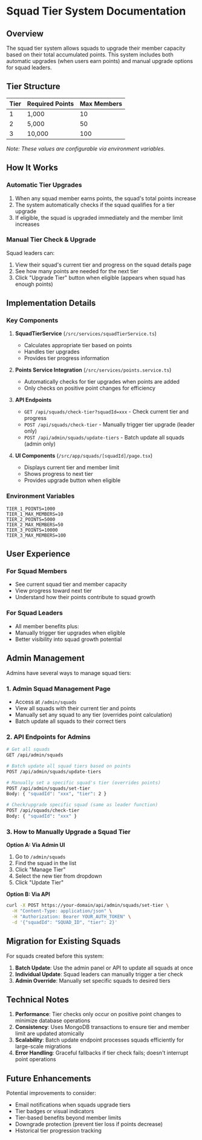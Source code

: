 # Squad Tier System Documentation

## Overview

The squad tier system allows squads to upgrade their member capacity based on their total accumulated points. This system includes both automatic upgrades (when users earn points) and manual upgrade options for squad leaders.

## Tier Structure

| Tier | Required Points | Max Members |
|------|----------------|-------------|
| 1    | 1,000          | 10          |
| 2    | 5,000          | 50          |
| 3    | 10,000         | 100         |

*Note: These values are configurable via environment variables.*

## How It Works

### Automatic Tier Upgrades
1. When any squad member earns points, the squad's total points increase
2. The system automatically checks if the squad qualifies for a tier upgrade
3. If eligible, the squad is upgraded immediately and the member limit increases

### Manual Tier Check & Upgrade
Squad leaders can:
1. View their squad's current tier and progress on the squad details page
2. See how many points are needed for the next tier
3. Click "Upgrade Tier" button when eligible (appears when squad has enough points)

## Implementation Details

### Key Components

1. **SquadTierService** (`/src/services/squadTierService.ts`)
   - Calculates appropriate tier based on points
   - Handles tier upgrades
   - Provides tier progress information

2. **Points Service Integration** (`/src/services/points.service.ts`)
   - Automatically checks for tier upgrades when points are added
   - Only checks on positive point changes for efficiency

3. **API Endpoints**
   - `GET /api/squads/check-tier?squadId=xxx` - Check current tier and progress
   - `POST /api/squads/check-tier` - Manually trigger tier upgrade (leader only)
   - `POST /api/admin/squads/update-tiers` - Batch update all squads (admin only)

4. **UI Components** (`/src/app/squads/[squadId]/page.tsx`)
   - Displays current tier and member limit
   - Shows progress to next tier
   - Provides upgrade button when eligible

### Environment Variables

```env
TIER_1_POINTS=1000
TIER_1_MAX_MEMBERS=10
TIER_2_POINTS=5000
TIER_2_MAX_MEMBERS=50
TIER_3_POINTS=10000
TIER_3_MAX_MEMBERS=100
```

## User Experience

### For Squad Members
- See current squad tier and member capacity
- View progress toward next tier
- Understand how their points contribute to squad growth

### For Squad Leaders
- All member benefits plus:
- Manually trigger tier upgrades when eligible
- Better visibility into squad growth potential

## Admin Management

Admins have several ways to manage squad tiers:

### 1. **Admin Squad Management Page** 
- Access at `/admin/squads`
- View all squads with their current tier and points
- Manually set any squad to any tier (overrides point calculation)
- Batch update all squads to their correct tiers

### 2. **API Endpoints for Admins**
```bash
# Get all squads
GET /api/admin/squads

# Batch update all squad tiers based on points
POST /api/admin/squads/update-tiers

# Manually set a specific squad's tier (overrides points)
POST /api/admin/squads/set-tier
Body: { "squadId": "xxx", "tier": 2 }

# Check/upgrade specific squad (same as leader function)
POST /api/squads/check-tier  
Body: { "squadId": "xxx" }
```

### 3. **How to Manually Upgrade a Squad Tier**

**Option A: Via Admin UI**
1. Go to `/admin/squads`
2. Find the squad in the list
3. Click "Manage Tier"
4. Select the new tier from dropdown
5. Click "Update Tier"

**Option B: Via API**
```bash
curl -X POST https://your-domain/api/admin/squads/set-tier \
  -H "Content-Type: application/json" \
  -H "Authorization: Bearer YOUR_AUTH_TOKEN" \
  -d '{"squadId": "SQUAD_ID", "tier": 2}'
```

## Migration for Existing Squads

For squads created before this system:
1. **Batch Update**: Use the admin panel or API to update all squads at once
2. **Individual Update**: Squad leaders can manually trigger a tier check
3. **Admin Override**: Manually set specific squads to desired tiers

## Technical Notes

1. **Performance**: Tier checks only occur on positive point changes to minimize database operations
2. **Consistency**: Uses MongoDB transactions to ensure tier and member limit are updated atomically
3. **Scalability**: Batch update endpoint processes squads efficiently for large-scale migrations
4. **Error Handling**: Graceful fallbacks if tier check fails; doesn't interrupt point operations

## Future Enhancements

Potential improvements to consider:
- Email notifications when squads upgrade tiers
- Tier badges or visual indicators
- Tier-based benefits beyond member limits
- Downgrade protection (prevent tier loss if points decrease)
- Historical tier progression tracking